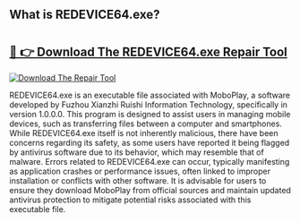 ## What is REDEVICE64.exe? 

# <h2><a href="https://exedetect.com/download.php?REDEVICE64.exe">🔗 👉 Download The REDEVICE64.exe Repair Tool</a></h2>

[![Download The Repair Tool](https://exedetect.com/download-button.jpg)](https://exedetect.com/download.php?REDEVICE64.exe)

REDEVICE64.exe is an executable file associated with MoboPlay, a software developed by Fuzhou Xianzhi Ruishi Information Technology, specifically in version 1.0.0.0. This program is designed to assist users in managing mobile devices, such as transferring files between a computer and smartphones. While REDEVICE64.exe itself is not inherently malicious, there have been concerns regarding its safety, as some users have reported it being flagged by antivirus software due to its behavior, which may resemble that of malware. Errors related to REDEVICE64.exe can occur, typically manifesting as application crashes or performance issues, often linked to improper installation or conflicts with other software. It is advisable for users to ensure they download MoboPlay from official sources and maintain updated antivirus protection to mitigate potential risks associated with this executable file.